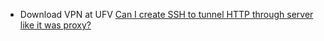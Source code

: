 * Download VPN at UFV [Can I create SSH to tunnel HTTP through server like it was proxy?](https://serverfault.com/questions/78351/can-i-create-ssh-to-tunnel-http-through-server-like-it-was-proxy)
